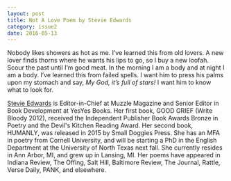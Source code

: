 ```yaml
---
layout: post
title: Not A Love Poem by Stevie Edwards
category: issue2
date: 2016-05-13
---
```


Nobody likes showers as hot as me. I’ve learned this from old lovers. A new lover finds thorns where he wants his lips to go, so I buy a new loofah. Scour the past until I’m good meat. In the morning I am a body and at night I am a body. I’ve learned this from failed spells. I want him to press his palms upon my stomach and say, *My God, it’s full of stars!* I want him to know what to look for.



[Stevie Edwards](www.stevietheclumsy.com) is Editor-in-Chief at Muzzle Magazine and Senior Editor in Book Development at YesYes Books. Her first book, GOOD GRIEF (Write Bloody 2012), received the Independent Publisher Book Awards Bronze in Poetry and the Devil's Kitchen Reading Award. Her second book, HUMANLY, was released in 2015 by Small Doggies Press. She has an MFA in poetry from Cornell University, and will be starting a PhD in the English Department at the University of North Texas next fall. She currently resides in Ann Arbor, MI, and grew up in Lansing, MI. Her poems have appeared in Indiana Review, The Offing, Salt Hill, Baltimore Review, The Journal, Rattle, Verse Daily, PANK, and elsewhere.
